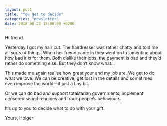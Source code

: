```yaml
---
layout: post
title: "You get to decide"
categories: "newsletter"
date: 2018-08-23 15:00:00 +0200
---
```


Hi friend.

Yesterday I got my hair cut. The hairdresser was rather chatty and told me all sorts of things. When her friend came in they went on to lamenting about how bad it is for them. Both dislike their jobs, the payment is bad and they‘d rather do something else. But they don‘t know what…

This made me again realise how great your and my job are. We get to do what we love. We can be creative, get lost in the details and sometimes even improve the world—if just a tiny bit. 

Or we can do bad and support totalitarian governments, implement censored search engines and track people‘s behaviours. 

It‘s up to you to decide what to do with your gift. 

Yours,
Holger 